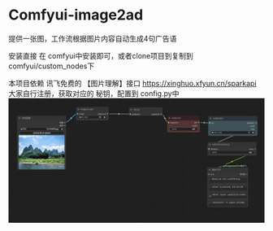 # Comfyui-image2ad
提供一张图，工作流根据图片内容自动生成4句广告语

安装直接 在 comfyui中安装即可，或者clone项目到复制到comfyui/custom_nodes下

本项目依赖 讯飞免费的 【图片理解】接口
https://xinghuo.xfyun.cn/sparkapi
大家自行注册，获取对应的 秘钥，配置到 config.py中
![imge text](flow.png)
